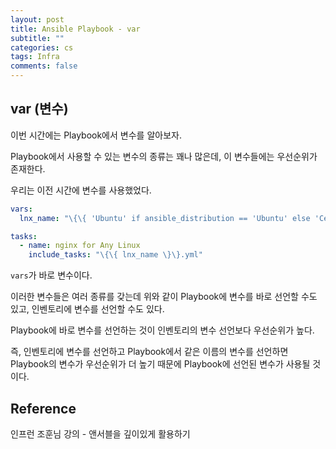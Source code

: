 ```yaml
---
layout: post
title: Ansible Playbook - var
subtitle: ""
categories: cs
tags: Infra
comments: false
---
```


## var (변수)

이번 시간에는 Playbook에서 변수를 알아보자.

Playbook에서 사용할 수 있는 변수의 종류는 꽤나 많은데, 이 변수들에는 우선순위가 존재한다.

우리는 이전 시간에 변수를 사용했었다.

```yaml
vars:
  lnx_name: "\{\{ 'Ubuntu' if ansible_distribution == 'Ubuntu' else 'CentOS' if ansible_distribution == 'CentOS' else 'Just Linux'\}\}"

tasks:
  - name: nginx for Any Linux
    include_tasks: "\{\{ lnx_name \}\}.yml"
```

`vars`가 바로 변수이다.

이러한 변수들은 여러 종류를 갖는데 위와 같이 Playbook에 변수를 바로 선언할 수도 있고, 인벤토리에 변수를 선언할 수도 있다.

Playbook에 바로 변수를 선언하는 것이 인벤토리의 변수 선언보다 우선순위가 높다.

즉, 인벤토리에 변수를 선언하고 Playbook에서 같은 이름의 변수를 선언하면 Playbook의 변수가 우선순위가 더 높기 때문에 Playbook에 선언된 변수가 사용될 것이다.

## Reference

인프런 조훈님 강의 - 앤서블을 깊이있게 활용하기
